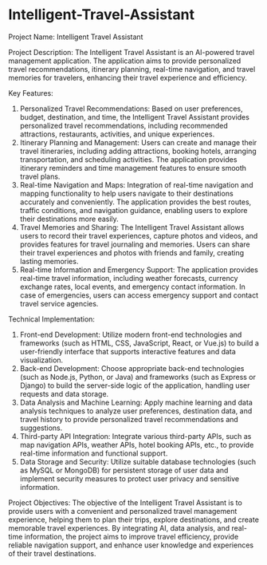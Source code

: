 # Intelligent-Travel-Assistant

Project Name: Intelligent Travel Assistant

Project Description:
The Intelligent Travel Assistant is an AI-powered travel management application. The application aims to provide personalized travel recommendations, itinerary planning, real-time navigation, and travel memories for travelers, enhancing their travel experience and efficiency.

Key Features:
1. Personalized Travel Recommendations: Based on user preferences, budget, destination, and time, the Intelligent Travel Assistant provides personalized travel recommendations, including recommended attractions, restaurants, activities, and unique experiences.
2. Itinerary Planning and Management: Users can create and manage their travel itineraries, including adding attractions, booking hotels, arranging transportation, and scheduling activities. The application provides itinerary reminders and time management features to ensure smooth travel plans.
3. Real-time Navigation and Maps: Integration of real-time navigation and mapping functionality to help users navigate to their destinations accurately and conveniently. The application provides the best routes, traffic conditions, and navigation guidance, enabling users to explore their destinations more easily.
4. Travel Memories and Sharing: The Intelligent Travel Assistant allows users to record their travel experiences, capture photos and videos, and provides features for travel journaling and memories. Users can share their travel experiences and photos with friends and family, creating lasting memories.
5. Real-time Information and Emergency Support: The application provides real-time travel information, including weather forecasts, currency exchange rates, local events, and emergency contact information. In case of emergencies, users can access emergency support and contact travel service agencies.

Technical Implementation:
1. Front-end Development: Utilize modern front-end technologies and frameworks (such as HTML, CSS, JavaScript, React, or Vue.js) to build a user-friendly interface that supports interactive features and data visualization.
2. Back-end Development: Choose appropriate back-end technologies (such as Node.js, Python, or Java) and frameworks (such as Express or Django) to build the server-side logic of the application, handling user requests and data storage.
3. Data Analysis and Machine Learning: Apply machine learning and data analysis techniques to analyze user preferences, destination data, and travel history to provide personalized travel recommendations and suggestions.
4. Third-party API Integration: Integrate various third-party APIs, such as map navigation APIs, weather APIs, hotel booking APIs, etc., to provide real-time information and functional support.
5. Data Storage and Security: Utilize suitable database technologies (such as MySQL or MongoDB) for persistent storage of user data and implement security measures to protect user privacy and sensitive information.

Project Objectives:
The objective of the Intelligent Travel Assistant is to provide users with a convenient and personalized travel management experience, helping them to plan their trips, explore destinations, and create memorable travel experiences. By integrating AI, data analysis, and real-time information, the project aims to improve travel efficiency, provide reliable navigation support, and enhance user knowledge and experiences of their travel destinations.
